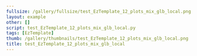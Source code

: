 ```yaml
---
fullsize: /gallery/fullsize/test_EzTemplate_12_plots_mix_glb_local.png
layout: example
other: []
script: test_EzTemplate_12_plots_mix_glb_local.py
tags: [EzTemplate]
thumb: /gallery/thumbnails/test_EzTemplate_12_plots_mix_glb_local.png
title: test_EzTemplate_12_plots_mix_glb_local
---
```

